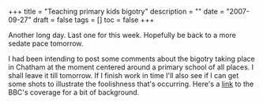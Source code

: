 +++
title = "Teaching primary kids bigotry"
description = ""
date = "2007-09-27"
draft = false
tags = []
toc = false
+++

Another long day. Last one for this week. Hopefully be back to a more sedate pace tomorrow.

I had been intending to post some comments about the bigotry taking place in Chatham at the moment centered around a primary school of all places. I shall leave it till tomorrow. If I finish work in time I'll also see if I can get some shots to illustrate the foolishness that's occurring. Here's a [link](http://news.bbc.co.uk/1/hi/england/kent/7016695.stm) to the BBC's coverage for a bit of background.